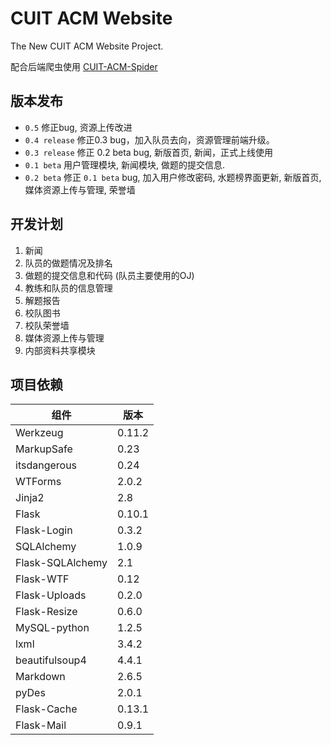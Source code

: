 # CUIT ACM Website

The New CUIT ACM Website Project.

配合后端爬虫使用 [CUIT-ACM-Spider](https://github.com/Raynxxx/CUIT-ACM-Spider)

## 版本发布
* `0.5` 修正bug, 资源上传改进
* `0.4 release` 修正0.3 bug，加入队员去向，资源管理前端升级。
* `0.3 release` 修正 0.2 beta bug, 新版首页, 新闻，正式上线使用
* `0.1 beta` 用户管理模块, 新闻模块, 做题的提交信息.
* `0.2 beta` 修正 `0.1 beta` bug, 加入用户修改密码, 水题榜界面更新, 新版首页, 媒体资源上传与管理, 荣誉墙

## 开发计划
1. 新闻
2. 队员的做题情况及排名
3. 做题的提交信息和代码 (队员主要使用的OJ)
4. 教练和队员的信息管理
5. 解题报告
6. 校队图书
7. 校队荣誉墙
8. 媒体资源上传与管理
9. 内部资料共享模块

## 项目依赖
|组件|版本|
|----|----|
|Werkzeug|0.11.2|
|MarkupSafe|0.23|
|itsdangerous|0.24|
|WTForms|2.0.2|
|Jinja2|2.8|
|Flask|0.10.1|
|Flask-Login|0.3.2|
|SQLAlchemy|1.0.9|
|Flask-SQLAlchemy|2.1|
|Flask-WTF|0.12|
|Flask-Uploads|0.2.0|
|Flask-Resize|0.6.0|
|MySQL-python|1.2.5|
|lxml|3.4.2|
|beautifulsoup4|4.4.1|
|Markdown|2.6.5|
|pyDes|2.0.1|
|Flask-Cache|0.13.1|
|Flask-Mail|0.9.1|












